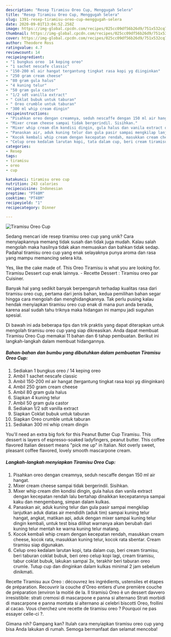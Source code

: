 ```yaml
---
description: "Resep Tiramisu Oreo Cup, Menggugah Selera"
title: "Resep Tiramisu Oreo Cup, Menggugah Selera"
slug: 1391-resep-tiramisu-oreo-cup-menggugah-selera
date: 2020-09-01T13:04:52.258Z
image: https://img-global.cpcdn.com/recipes/025cc09df56b26d9/751x532cq70/tiramisu-oreo-cup-foto-resep-utama.jpg
thumbnail: https://img-global.cpcdn.com/recipes/025cc09df56b26d9/751x532cq70/tiramisu-oreo-cup-foto-resep-utama.jpg
cover: https://img-global.cpcdn.com/recipes/025cc09df56b26d9/751x532cq70/tiramisu-oreo-cup-foto-resep-utama.jpg
author: Theodore Ross
ratingvalue: 4.7
reviewcount: 14
recipeingredient:
- "1 bungkus oreo  14 keping oreo"
- "1 sachet nescafe classic"
- "150-200 ml air hangat tergantung tingkat rasa kopi yg diinginkan"
- "250 gram cream cheese"
- "80 gram gula halus"
- "4 kuning telur"
- "50 gram gula castor"
- "1/2 sdt vanilla extract"
- " Coklat bubuk untuk taburan"
- " Oreo crumble untuk taburan"
- "300 ml whip cream dingin"
recipeinstructions:
- "Pisahkan oreo dengan creamnya, seduh nescaffe dengan 150 ml air hangat."
- "Mixer cream cheese sampai tidak bergerindil. Sisihkan."
- "Mixer whip cream dlm kondisi dingin, gula halus dan vanila extract dengan kecepatan rendah lalu bertahap dinaikkan kecepatannya sampai kaku dan mengembang, simpan dalam kulkas."
- "Panaskan air, aduk kuning telur dan gula pasir sampai mengkilap lanjutkan aduk diatas air mendidih (aduk tim) sampai kuning telur hangat, angkat, matikan api, aduk dengan mixer sampai kuning telur dingin kembali, untuk test bisa dilihat warnanya akan berubah dari kuning telur mentah ke warna kuning telur matang."
- "Kocok kembali whip cream dengan kecepatan rendah, masukkan cream cheese, kocok rata, masukkan kuning telur, kocok rata sbentar. Cream tiramisu siap digunakan."
- "Celup oreo kedalam larutan kopi, tata dalam cup, beri cream tiramisu, beri taburan coklat bubuk, beri oreo celup kopi lagi, cream tiramisu, tabur coklat bubuk, lakukan sampai 3x, terakhir beri taburan oreo crumle. Tutup cup dan dinginkan dalam kulkas minimal 2 jam sebelum dinikmati."
categories:
- Resep
tags:
- tiramisu
- oreo
- cup

katakunci: tiramisu oreo cup 
nutrition: 243 calories
recipecuisine: Indonesian
preptime: "PT40M"
cooktime: "PT48M"
recipeyield: "1"
recipecategory: Dinner

---
```



![Tiramisu Oreo Cup](https://img-global.cpcdn.com/recipes/025cc09df56b26d9/751x532cq70/tiramisu-oreo-cup-foto-resep-utama.jpg)

Sedang mencari ide resep tiramisu oreo cup yang unik? Cara menyiapkannya memang tidak susah dan tidak juga mudah. Kalau salah mengolah maka hasilnya tidak akan memuaskan dan bahkan tidak sedap. Padahal tiramisu oreo cup yang enak selayaknya punya aroma dan rasa yang mampu memancing selera kita.

Yes, like the cake made of. This Oreo Tiramisu is what you are looking for. Tiramisu Dessert cup enak lainnya. - Recette Dessert : Tiramisu oreo par Cuisiner.

Banyak hal yang sedikit banyak berpengaruh terhadap kualitas rasa dari tiramisu oreo cup, pertama dari jenis bahan, kedua pemilihan bahan segar hingga cara mengolah dan menghidangkannya. Tak perlu pusing kalau hendak menyiapkan tiramisu oreo cup enak di mana pun anda berada, karena asal sudah tahu triknya maka hidangan ini mampu jadi suguhan spesial.


Di bawah ini ada beberapa tips dan trik praktis yang dapat diterapkan untuk mengolah tiramisu oreo cup yang siap dikreasikan. Anda dapat membuat Tiramisu Oreo Cup memakai 11 bahan dan 6 tahap pembuatan. Berikut ini langkah-langkah dalam membuat hidangannya.

<!--inarticleads1-->

##### Bahan-bahan dan bumbu yang dibutuhkan dalam pembuatan Tiramisu Oreo Cup:

1. Sediakan 1 bungkus oreo / 14 keping oreo
1. Ambil 1 sachet nescafe classic
1. Ambil 150-200 ml air hangat (tergantung tingkat rasa kopi yg diinginkan)
1. Ambil 250 gram cream cheese
1. Ambil 80 gram gula halus
1. Siapkan 4 kuning telur
1. Ambil 50 gram gula castor
1. Sediakan 1/2 sdt vanilla extract
1. Siapkan  Coklat bubuk untuk taburan
1. Siapkan  Oreo crumble untuk taburan
1. Sediakan 300 ml whip cream dingin


You&#39;ll need an extra big fork for this Peanut Butter Cup Tiramisu. This dessert is layers of espresso-soaked ladyfingers, peanut butter. This coffee flavored Italian dessert means &#34;pick me up&#34; in Italian. Not overly sweet, pleasant coffee flavored, lovely smooth mascarpone cream. 

<!--inarticleads2-->

##### Langkah-langkah menyiapkan Tiramisu Oreo Cup:

1. Pisahkan oreo dengan creamnya, seduh nescaffe dengan 150 ml air hangat.
1. Mixer cream cheese sampai tidak bergerindil. Sisihkan.
1. Mixer whip cream dlm kondisi dingin, gula halus dan vanila extract dengan kecepatan rendah lalu bertahap dinaikkan kecepatannya sampai kaku dan mengembang, simpan dalam kulkas.
1. Panaskan air, aduk kuning telur dan gula pasir sampai mengkilap lanjutkan aduk diatas air mendidih (aduk tim) sampai kuning telur hangat, angkat, matikan api, aduk dengan mixer sampai kuning telur dingin kembali, untuk test bisa dilihat warnanya akan berubah dari kuning telur mentah ke warna kuning telur matang.
1. Kocok kembali whip cream dengan kecepatan rendah, masukkan cream cheese, kocok rata, masukkan kuning telur, kocok rata sbentar. Cream tiramisu siap digunakan.
1. Celup oreo kedalam larutan kopi, tata dalam cup, beri cream tiramisu, beri taburan coklat bubuk, beri oreo celup kopi lagi, cream tiramisu, tabur coklat bubuk, lakukan sampai 3x, terakhir beri taburan oreo crumle. Tutup cup dan dinginkan dalam kulkas minimal 2 jam sebelum dinikmati.


Recette Tiramisu aux Oreo : découvrez les ingrédients, ustensiles et étapes de préparation. Recouvrir la couche d&#39;Oreo entiers d&#39;une première couche de préparation (environ la moitié de la. Il tiramisù Oreo è un dessert davvero irresistibile: strati cremosi di mascarpone e panna si alternano Strati morbidi di mascarpone e panna montata si alternano ai celebri biscotti Oreo, frollini al cacao. Vous cherchez une recette de tiramisu oreo ? Pourquoi ne pas essayer celle-ci ?. 

Gimana nih? Gampang kan? Itulah cara menyiapkan tiramisu oreo cup yang bisa Anda lakukan di rumah. Semoga bermanfaat dan selamat mencoba!
